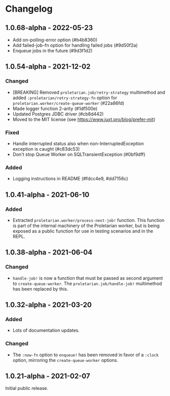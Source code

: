 # Changelog

## 1.0.68-alpha - 2022-05-23

* Add on-polling-error option (#b4b8360)
* Add failed-job-fn option for handling failed jobs (#9d50f2a)
* Enqueue jobs in the future (#9d3f1d2)

## 1.0.54-alpha - 2021-12-02

### Changed

* [BREAKING] Removed `proletarian.job/retry-strategy` multimethod and added `:proletarian/retry-strategy-fn` option for
  `proletarian.worker/create-queue-worker` (#22a86fd)
* Made logger function 2-arity (#1df500e)
* Updated Postgres JDBC driver (#cb8d442)
* Moved to the MIT license (see https://www.juxt.pro/blog/prefer-mit)

### Fixed

* Handle interrupted status also when non-InterruptedException exception is caught (#c83dc53)
* Don't stop Queue Worker on SQLTransientException (#0bf9dff)

### Added

* Logging instructions in README (#fdcc4e9, #dd7156c)

## 1.0.41-alpha - 2021-06-10

### Added

* Extracted `proletarian.worker/process-next-job!` function. This function is part of the internal machinery of the
  Proletarian worker, but is being exposed as a public function for use in testing scenarios and in the REPL.

## 1.0.38-alpha - 2021-06-04

### Changed

* `handle-job!` is now a function that must be passed as second argument to `create-queue-worker`. The
  `proletarian.job/handle-job!` multimethod has been replaced by this.

## 1.0.32-alpha - 2021-03-20

### Added

* Lots of documentation updates.

### Changed

* The `:now-fn` option to `enqueue!` has been removed in favor of a `:clock` option, mirroring the `create-queue-worker`
  options.

## 1.0.21-alpha - 2021-02-07

Initial public release.
